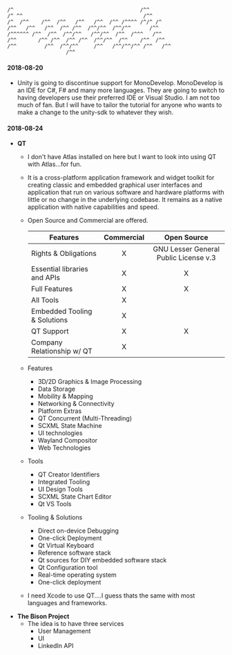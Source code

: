 ```
/^                                         /^^
/^ ^^                                       /^^
/^  /^^    /^^  /^^   /^^   /^^  /^^ /^^^^ /^/^ /^
/^^   /^^   /^^  /^^ /^^  /^^/^^  /^^/^^      /^^
/^^^^^^ /^^  /^^  /^^/^^   /^^/^^  /^^  /^^^   /^^
/^^       /^^ /^^  /^^ /^^  /^^/^^  /^^    /^^  /^^
/^^         /^^  /^^/^^     /^^   /^^/^^/^^ /^^   /^^
                   /^^
```
#### 2018-08-20

- Unity is going to discontinue support for MonoDevelop. MonoDevelop is an IDE for C#, F# and many more languages.  They are going to switch to having developers use their preferred IDE or Visual Studio.  I am not too much of fan. But I will have to tailor the tutorial for anyone who wants to make a change to the unity-sdk to whatever they wish.

#### 2018-08-24
- **QT**
  - I don't have Atlas installed on here but I want to look into using QT with Atlas...for fun.
  - It is a cross-platform application framework and widget toolkit for creating classic and embedded graphical user interfaces and application that run on various software and hardware platforms with little or no change in the underlying codebase.  It remains as a native application with native capabilities and speed.
  - Open Source and Commercial are offered.

    | Features   |      Commercial      |  Open Source |
    |----------|:-------------:|:------:|
    | Rights & Obligations|  X |GNU Lesser General Public License v.3  |
    |Essential libraries and APIs |    X   |   X |
    | Full Features | X |    X|
    | All Tools | X |    |
    | Embedded Tooling & Solutions | X |    |
    | QT Support | X |   X|
    | Company Relationship w/ QT | X |   |
  - Features
    - 3D/2D Graphics & Image Processing
    - Data Storage
    - Mobility & Mapping
    - Networking & Connectivity
    - Platform Extras
    - QT Concurrent (Multi-Threading)
    - SCXML State Machine
    - UI technologies
    - Wayland Compositor
    - Web Technologies
  - Tools
    - QT Creator Identifiers
    - Integrated Tooling
    - UI Design Tools
    - SCXML State Chart Editor
    - Qt VS Tools
  - Tooling & Solutions
    - Direct on-device Debugging
    - One-click Deployment
    - Qt Virtual Keyboard
    - Reference software stack
    - Qt sources for DIY embedded software stack
    - Qt Configuration tool
    - Real-time operating system
    - One-click deployment
  - I need Xcode to use QT....I guess thats the same with most languages and frameworks.
- **The Bison Project**
  - The idea is to have three services
    - User Management
    - UI
    - LinkedIn API
